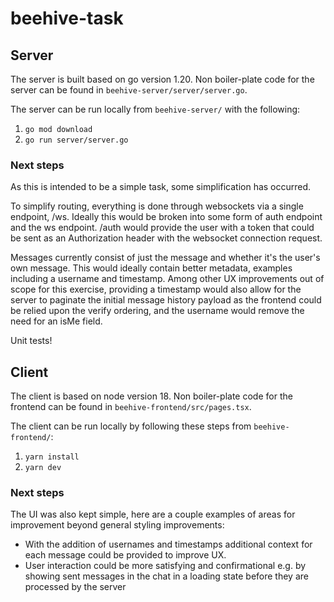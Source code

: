 # beehive-task

## Server

The server is built based on go version 1.20.
Non boiler-plate code for the server can be found in `beehive-server/server/server.go`.

The server can be run locally from `beehive-server/` with the following:
1. `go mod download`
2. `go run server/server.go`

### Next steps

As this is intended to be a simple task, some simplification has occurred.

To simplify routing, everything is done through websockets via a single endpoint, /ws. Ideally this would be broken into some form of auth endpoint and the ws endpoint. /auth would provide the user with a token that could be sent as an Authorization header with the websocket connection request.

Messages currently consist of just the message and whether it's the user's own message. This would ideally contain better metadata, examples including a username and timestamp. Among other UX improvements out of scope for this exercise, providing a timestamp would also allow for the server to paginate the initial message history payload as the frontend could be relied upon the verify ordering, and the username would remove the need for an isMe field.

Unit tests!


## Client

The client is based on node version 18.
Non boiler-plate code for the frontend can be found in `beehive-frontend/src/pages.tsx`.

The client can be run locally by following these steps from `beehive-frontend/`:

1. `yarn install`
2. `yarn dev`

### Next steps

The UI was also kept simple, here are a couple examples of areas for improvement beyond general styling improvements:
- With the addition of usernames and timestamps additional context for each message could be provided to improve UX.
- User interaction could be more satisfying and confirmational e.g. by showing sent messages in the chat in a loading state before they are processed by the server
